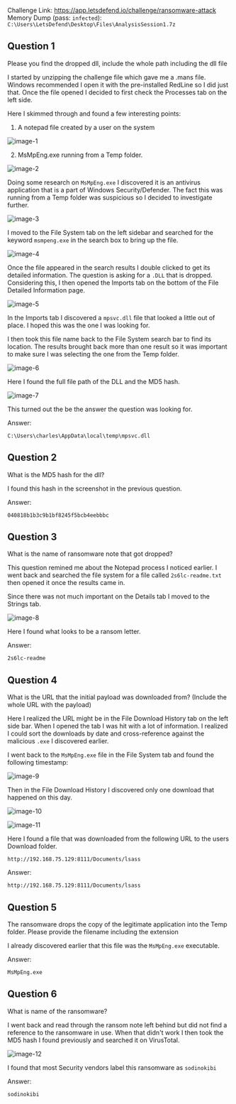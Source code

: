
Challenge Link: https://app.letsdefend.io/challenge/ransomware-attack
Memory Dump (pass: `infected`): `C:\Users\LetsDefend\Desktop\Files\AnalysisSession1.7z`

## Question 1
Please you find the dropped dll, include the whole path including the dll file

I started by unzipping the challenge file which gave me a .mans file. Windows recommended I open it with the pre-installed RedLine so I did just that. Once the file opened I decided to first check the Processes tab on the left side. 

Here I skimmed through and found a few interesting points:

1. A notepad file created by a user on the system

![image-1](attachments/image-1.png)

2. MsMpEng.exe running from a Temp folder.

![image-2](attachments/image-2.png)

Doing some research on `MsMpEng.exe` I discovered it is an antivirus application that is a part of Windows Security/Defender. The fact this was running from a Temp folder was suspicious so I decided to investigate further.

![image-3](attachments/image-3.png)

I moved to the File System tab on the left sidebar and searched for the keyword `msmpeng.exe` in the search box to bring up the file. 

![image-4](attachments/image-4.png)

Once the file appeared in the search results I double clicked to get its detailed information. The question is asking for a `.DLL` that is dropped. Considering this, I then opened the Imports tab on the bottom of the File Detailed Information page.

![image-5](attachments/image-5.png)

In the Imports tab I discovered a `mpsvc.dll` file that looked a little out of place. I hoped this was the one I was looking for. 

I then took this file name back to the File System search bar to find its location. The results brought back more than one result so it was important to make sure I was selecting the one from the Temp folder.

![image-6](attachments/image-6.png)

Here I found the full file path of the DLL and the MD5 hash.

![image-7](attachments/image-7.png)

This turned out the be the answer the question was looking for.

Answer:

`C:\Users\charles\AppData\local\temp\mpsvc.dll`

## Question 2
What is the MD5 hash for the dll?

I found this hash in the screenshot in the previous question.

Answer:

`040818b1b3c9b1bf8245f5bcb4eebbbc`

## Question 3
What is the name of ransomware note that got dropped?

This question remined me about the Notepad process I noticed earlier. I went back and searched the file system for a file called `2s6lc-readme.txt` then opened it once the results came in.

Since there was not much important on the Details tab I moved to the Strings tab.

![image-8](attachments/image-8.png)

Here I found what looks to be a ransom letter.

Answer:

`2s6lc-readme`

## Question 4
What is the URL that the initial payload was downloaded from? (Include the whole URL with the payload)

Here I realized the URL might be in the File Download History tab on the left side bar. When I opened the tab I was hit with a lot of information. I realized I could sort the downloads by date and cross-reference against the malicious `.exe` I discovered earlier. 

I went back to the `MsMpEng.exe` file in the File System tab and found the following timestamp:

![image-9](attachments/image-9.png)

Then in the File Download History I discovered only one download that happened on this day.

![image-10](attachments/image-10.png)

![image-11](attachments/image-11.png)

Here I found a file that was downloaded from the following URL to the users Download folder.

`http://192.168.75.129:8111/Documents/lsass`

Answer:

`http://192.168.75.129:8111/Documents/lsass`
## Question 5
The ransomware drops the copy of the legitimate application into the Temp folder. Please provide the filename including the extension

I already discovered earlier that this file was the `MsMpEng.exe` executable.

Answer:

`MsMpEng.exe`

## Question 6
What is name of the ransomware?

I went back and read through the ransom note left behind but did not find a reference to the ransomware in use. When that didn't work I then took the MD5 hash I found previously and searched it on VirusTotal.

![image-12](attachments/image-12.png)

I found that most Security vendors label this ransomware as `sodinokibi`

Answer:

`sodinokibi`